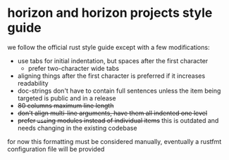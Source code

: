 # horizon and horizon projects style guide

we follow the official rust style guide except with a few modifications:

- use tabs for initial indentation, but spaces after the first character
	- prefer two-character wide tabs
- aligning things after the first character is preferred if it increases readability
- doc-strings don't have to contain full sentences unless the item being targeted is public and in a release
- ~~80 columns maximum line length~~
- ~~don't align multi-line arguments, have them all indented one level~~
- ~~prefer `use`ing modules instead of individual items~~ this is outdated and needs changing in the existing codebase

for now this formatting must be considered manually, eventually a rustfmt configuration file will be provided
